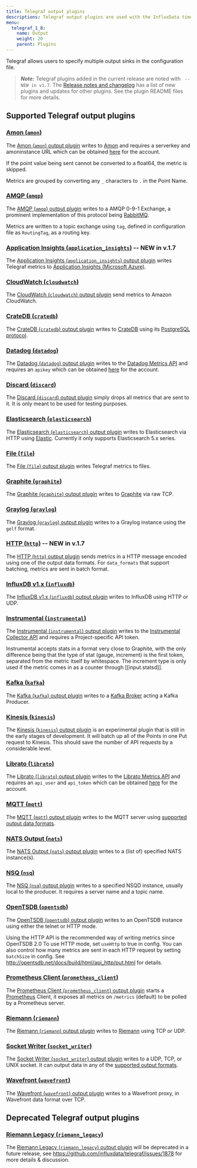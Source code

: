 ```yaml
---
title: Telegraf output plugins
descriptions: Telegraf output plugins are used with the InfluxData time series platform to transform, decorate, and filter metrics. Supported output plugins include Datadog, Elasticsearch, Graphite, InfluxDB, Kafka, MQTT, Prometheus Client, Riemann, and Wavefront.
menu:
  telegraf_1_8:
    name: Output
    weight: 20
    parent: Plugins
---
```


Telegraf allows users to specify multiple output sinks in the configuration file.

> ***Note:*** Telegraf plugins added in the current release are noted with ` -- NEW in v1.7`.
>The [Release notes and changelog](/telegraf/v1.8/about_the_project/release-notes-changelog) has a list of new plugins and updates for other plugins. See the plugin README files for more details.

## Supported Telegraf output plugins

### [Amon (`amon`)](https://github.com/influxdata/telegraf/tree/release-1.7/plugins/outputs/amon)

The [Amon (`amon`) output plugin](https://github.com/influxdata/telegraf/tree/release-1.7/plugins/outputs/amon) writes to [Amon](https://www.amon.cx) and requires a serverkey and amoninstance URL which can be obtained [here](https://www.amon.cx/docs/monitoring/) for the account.

If the point value being sent cannot be converted to a float64, the metric is skipped.

Metrics are grouped by converting any `_` characters to `.` in the Point Name.

### [AMQP (`amqp`)](https://github.com/influxdata/telegraf/tree/release-1.7/plugins/outputs/amqp)

The [AMQP (`amqp`) output plugin](https://github.com/influxdata/telegraf/tree/release-1.7/plugins/outputs/amqp) writes to a AMQP 0-9-1 Exchange, a prominent implementation of this protocol being [RabbitMQ](https://www.rabbitmq.com/).

Metrics are written to a topic exchange using `tag`, defined in configuration file as `RoutingTag`, as a routing key.

### [Application Insights (`application_insights`)](https://github.com/influxdata/telegraf/blob/release-1.7/plugins/outputs/application_insights) -- NEW in v.1.7

The [Application Insights (`application_insights`) output plugin](https://github.com/influxdata/telegraf/blob/release-1.7/plugins/outputs/application_insights) writes Telegraf metrics to [Application Insights (Microsoft Azure)](https://azure.microsoft.com/en-us/services/application-insights/).

### [CloudWatch (`cloudwatch`)](https://github.com/influxdata/telegraf/tree/release-1.7/plugins/outputs/cloudwatch)

The [CloudWatch (`cloudwatch`) output plugin](https://github.com/influxdata/telegraf/tree/release-1.7/plugins/outputs/cloudwatch) send metrics to Amazon CloudWatch.

### [CrateDB (`cratedb`)](https://github.com/influxdata/telegraf/tree/master/plugins/outputs/cratedb)

The [CrateDB (`cratedb`) output plugin](https://github.com/influxdata/telegraf/tree/master/plugins/outputs/cratedb) writes to [CrateDB](https://crate.io/) using its [PostgreSQL protocol](https://crate.io/docs/crate/reference/protocols/postgres.html).

### [Datadog (`datadog`)](https://github.com/influxdata/telegraf/tree/release-1.7/plugins/outputs/datadog)

The [Datadog (`datadog`) output plugin](https://github.com/influxdata/telegraf/tree/release-1.7/plugins/outputs/datadog) writes to the [Datadog Metrics API](http://docs.datadoghq.com/api/#metrics) and requires an `apikey` which can be obtained [here](https://app.datadoghq.com/account/settings#api) for the account.

### [Discard (`discard`)](https://github.com/influxdata/telegraf/tree/release-1.7/plugins/outputs/discard)

The [Discard (`discard`) output plugin](https://github.com/influxdata/telegraf/tree/release-1.7/plugins/outputs/discard) simply drops all metrics that are sent to it. It is only meant to be used for testing purposes.

### [Elasticsearch (`elasticsearch`)](https://github.com/influxdata/telegraf/tree/release-1.7/plugins/outputs/elasticsearch)

The [Elasticsearch (`elasticsearch`) output plugin](https://github.com/influxdata/telegraf/tree/release-1.7/plugins/outputs/elasticsearch) writes to Elasticsearch via HTTP using [Elastic](http://olivere.github.io/elastic/). Currently it only supports Elasticsearch 5.x series.

### [File (`file`)](https://github.com/influxdata/telegraf/tree/release-1.7/plugins/outputs/file)

The [File (`file`) output plugin](https://github.com/influxdata/telegraf/tree/release-1.7/plugins/outputs/file) writes Telegraf metrics to files.

### [Graphite (`graphite`)](https://github.com/influxdata/telegraf/tree/release-1.7/plugins/outputs/graphite)

The [Graphite (`graphite`) output plugin](https://github.com/influxdata/telegraf/tree/release-1.7/plugins/outputs/graphite) writes to [Graphite](http://graphite.readthedocs.org/en/latest/index.html) via raw TCP.

### [Graylog (`graylog`)](https://github.com/influxdata/telegraf/tree/release-1.7/plugins/outputs/graylog)

The  [Graylog (`graylog`) output plugin](https://github.com/influxdata/telegraf/tree/release-1.7/plugins/outputs/graylog) writes to a Graylog instance using the `gelf` format.

### [HTTP (`http`)](https://github.com/influxdata/telegraf/tree/master/plugins/outputs/http) -- NEW in v.1.7

The [HTTP (`http`) output plugin](https://github.com/influxdata/telegraf/tree/master/plugins/outputs/http) sends metrics in a HTTP message encoded using one of the output data formats. For `data_formats` that support batching, metrics are sent in batch format.

### [InfluxDB v1.x (`influxdb`)](https://github.com/influxdata/telegraf/tree/release-1.7/plugins/outputs/influxdb)

The [InfluxDB v1.x (`influxdb`) output plugin](https://github.com/influxdata/telegraf/tree/release-1.7/plugins/outputs/influxdb) writes to InfluxDB using HTTP or UDP.

### [Instrumental (`instrumental`)](https://github.com/influxdata/telegraf/tree/release-1.7/plugins/outputs/instrumental)

The [Instrumental (`instrumental`) output plugin](https://github.com/influxdata/telegraf/tree/release-1.7/plugins/outputs/instrumental) writes to the [Instrumental Collector API](https://instrumentalapp.com/docs/tcp-collector) and requires a Project-specific API token.

Instrumental accepts stats in a format very close to Graphite, with the only difference being that the type of stat (gauge, increment) is the first token, separated from the metric itself by whitespace. The increment type is only used if the metric comes in as a counter through [[input.statsd]].

### [Kafka (`kafka`)](https://github.com/influxdata/telegraf/tree/release-1.7/plugins/outputs/kafka)

The [Kafka (`kafka`) output plugin](https://github.com/influxdata/telegraf/tree/release-1.7/plugins/outputs/kafka) writes to a [Kafka Broker](http://kafka.apache.org/07/quickstart.html) acting a Kafka Producer.

### [Kinesis (`kinesis`)](https://github.com/influxdata/telegraf/tree/release-1.7/plugins/outputs/kinesis)

The [Kinesis (`kinesis`) output plugin](https://github.com/influxdata/telegraf/tree/release-1.7/plugins/outputs/kinesis) is an experimental plugin that is still in the early stages of development. It will batch up all of the Points in one Put request to Kinesis. This should save the number of API requests by a considerable level.

### [Librato (`librato`)](https://github.com/influxdata/telegraf/tree/release-1.7/plugins/outputs/librato)

The [Librato (`librato`) output plugin](https://github.com/influxdata/telegraf/tree/release-1.7/plugins/outputs/librato) writes to the [Librato Metrics API](http://dev.librato.com/v1/metrics#metrics) and requires an `api_user` and `api_token` which can be obtained [here](https://metrics.librato.com/account/api_tokens) for the account.

### [MQTT (`mqtt`)](https://github.com/influxdata/telegraf/tree/release-1.7/plugins/outputs/mqtt)

The [MQTT (`mqtt`) output plugin](https://github.com/influxdata/telegraf/tree/release-1.7/plugins/outputs/mqtt) writes to the MQTT server using [supported output data formats](https://github.com/influxdata/telegraf/blob/master/docs/DATA_FORMATS_OUTPUT.md).

### [NATS Output (`nats`)](https://github.com/influxdata/telegraf/tree/release-1.7/plugins/outputs/nats)

The [NATS Output (`nats`) output plugin](https://github.com/influxdata/telegraf/tree/release-1.7/plugins/outputs/nats) writes to a (list of) specified NATS instance(s).

### [NSQ (`nsq`)](https://github.com/influxdata/telegraf/tree/release-1.7/plugins/outputs/nsq)

  The [NSQ (`nsq`) output plugin](https://github.com/influxdata/telegraf/tree/release-1.7/plugins/outputs/nsq) writes to a specified NSQD instance, usually local to the producer. It requires a server name and a topic name.

  ### [OpenTSDB (`opentsdb`)](https://github.com/influxdata/telegraf/tree/release-1.7/plugins/outputs/opentsdb)

  The [OpenTSDB (`opentsdb`) output plugin](https://github.com/influxdata/telegraf/tree/release-1.7/plugins/outputs/opentsdb) writes to an OpenTSDB instance using either the telnet or HTTP mode.

Using the HTTP API is the recommended way of writing metrics since OpenTSDB 2.0 To use HTTP mode, set `useHttp` to true in config. You can also control how many metrics are sent in each HTTP request by setting `batchSize` in config. See http://opentsdb.net/docs/build/html/api_http/put.html for details.

### [Prometheus Client (`prometheus_client`)](https://github.com/influxdata/telegraf/tree/release-1.7/plugins/outputs/prometheus_client)

The [Prometheus Client (`prometheus_client`) output plugin](https://github.com/influxdata/telegraf/tree/release-1.7/plugins/outputs/prometheus_client) starts a [Prometheus](https://prometheus.io/) Client, it exposes all metrics on `/metrics` (default) to be polled by a Prometheus server.

### [Riemann (`riemann`)](https://github.com/influxdata/telegraf/tree/release-1.7/plugins/outputs/riemann)

The [Riemann (`riemann`) output plugin](https://github.com/influxdata/telegraf/tree/release-1.7/plugins/outputs/riemann) writes to [Riemann](http://riemann.io/) using TCP or UDP.

### [Socket Writer (`socket_writer`)](https://github.com/influxdata/telegraf/tree/release-1.7/plugins/outputs/socket_writer)

The [Socket Writer (`socket_writer`) output plugin](https://github.com/influxdata/telegraf/tree/release-1.7/plugins/outputs/socket_writer) writes to a UDP, TCP, or UNIX socket. It can output data in any of the [supported output formats](https://github.com/influxdata/telegraf/blob/master/docs/DATA_FORMATS_OUTPUT.md).

### [Wavefront (`wavefront`)](https://github.com/influxdata/telegraf/tree/release-1.7/plugins/outputs/wavefront/README.md)

The [Wavefront (`wavefront`) output plugin](https://github.com/influxdata/telegraf/tree/release-1.7/plugins/outputs/wavefront/README.md) writes to a Wavefront proxy, in Wavefront data format over TCP.

## Deprecated Telegraf output plugins

### [Riemann Legacy (`riemann_legacy`)](https://github.com/influxdata/telegraf/tree/release-1.7/plugins/outputs/riemann_legacy)

The [Riemann Legacy (`riemann_legacy`) output plugin](https://github.com/influxdata/telegraf/tree/release-1.7/plugins/outputs/riemann_legacy) will be deprecated in a future release, see https://github.com/influxdata/telegraf/issues/1878 for more details & discussion.
